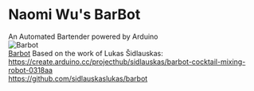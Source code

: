 # Naomi Wu's BarBot
An Automated Bartender powered by Arduino<BR>
<img src="https://imgur.com/s1h6lx3.gif" alt="Barbot"><BR>
[Barbot](https://imgur.com/s1h6lx3.gif)
Based on the work of Lukas Šidlauskas:<BR>
https://create.arduino.cc/projecthub/sidlauskas/barbot-cocktail-mixing-robot-0318aa<BR>
https://github.com/sidlauskaslukas/barbot
